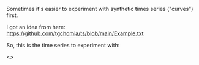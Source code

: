 Sometimes it's easier to experiment with synthetic times series ("curves") first.

I got an idea from here: https://github.com/tgchomia/ts/blob/main/Example.txt

So, this is the time series to experiment with:

<>


